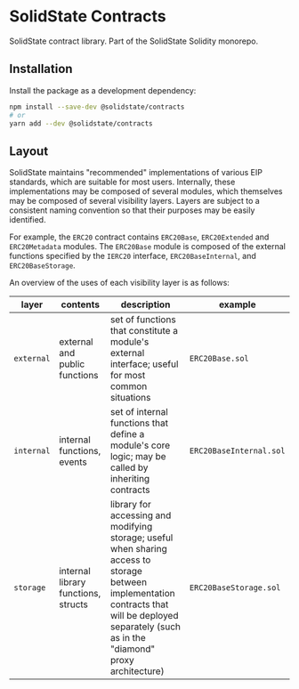 # SolidState Contracts

SolidState contract library. Part of the SolidState Solidity monorepo.

## Installation

Install the package as a development dependency:

```bash
npm install --save-dev @solidstate/contracts
# or
yarn add --dev @solidstate/contracts
```

## Layout

SolidState maintains "recommended" implementations of various EIP standards, which are suitable for most users. Internally, these implementations may be composed of several modules, which themselves may be composed of several visibility layers. Layers are subject to a consistent naming convention so that their purposes may be easily identified.

For example, the `ERC20` contract contains `ERC20Base`, `ERC20Extended` and `ERC20Metadata` modules. The `ERC20Base` module is composed of the external functions specified by the `IERC20` interface, `ERC20BaseInternal`, and `ERC20BaseStorage`.

An overview of the uses of each visibility layer is as follows:

| layer      | contents                            | description                                                                                                                                                                                        | example                 |
| ---------- | ----------------------------------- | -------------------------------------------------------------------------------------------------------------------------------------------------------------------------------------------------- | ----------------------- |
| `external` | external and public functions       | set of functions that constitute a module's external interface; useful for most common situations                                                                                                  | `ERC20Base.sol`         |
| `internal` | internal functions, events          | set of internal functions that define a module's core logic; may be called by inheriting contracts                                                                                                 | `ERC20BaseInternal.sol` |
| `storage`  | internal library functions, structs | library for accessing and modifying storage; useful when sharing access to storage between implementation contracts that will be deployed separately (such as in the "diamond" proxy architecture) | `ERC20BaseStorage.sol`  |
